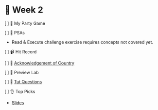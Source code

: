 👋 Week 2
=======================================

[ ] 🎉 My Party Game

[ ] 🎤 PSAs

- Read & Execute challenge exercise requires concepts not covered yet.

[ ] 📹 Hit Record

[ ] 🙂 [Acknowledgement of Country](./ack.md)

[ ] 🥼 Preview Lab

[ ] 🏫 [Tut Questions](q2/README.md)

[ ] 👌 Top Picks

- [Slides](https://www.canva.com/design/DAE5JDe1ciU/FPag0CoCy5kSNCrIOJ_6Ig/view)

